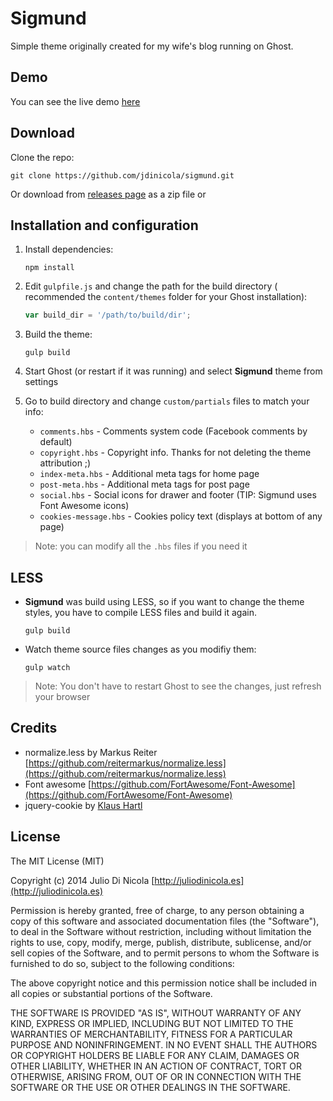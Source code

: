 # Sigmund

Simple theme originally created for my wife's blog running on Ghost.

## Demo

You can see the live demo [here](http://anacristinaruiz.com)

## Download

Clone the repo:
````
git clone https://github.com/jdinicola/sigmund.git
````

Or download from [releases page](https://github.com/jdinicola/sigmund/releases) as a zip file or

## Installation and configuration

1. Install dependencies:
    ````
    npm install
    ````

2. Edit `gulpfile.js` and change the path for the build directory ( recommended the `content/themes` folder for your Ghost installation):
    ```` javascript
    var build_dir = '/path/to/build/dir';
    ````

3. Build the theme:
    ````
    gulp build
    ````

4. Start Ghost (or restart if it was running) and select **Sigmund** theme from settings

5. Go to build directory and change `custom/partials` files to match your info:
    * `comments.hbs` - Comments system code (Facebook comments by default)
    * `copyright.hbs` - Copyright info. Thanks for not deleting the theme attribution ;)
    * `index-meta.hbs` - Additional meta tags for home page
    * `post-meta.hbs` - Additional meta tags for post page
    * `social.hbs` - Social icons for drawer and footer (TIP: Sigmund uses Font Awesome icons)
    * `cookies-message.hbs` - Cookies policy text (displays at bottom of any page)

> Note: you can modify all the `.hbs` files if you need it

## LESS

* **Sigmund** was build using LESS, so if you want to change the theme styles, you have to compile LESS files and build it again.
    ````
    gulp build
    ````

* Watch theme source files changes as you modifiy them:
    ````
    gulp watch
    ````

> Note: You don't have to restart Ghost to see the changes, just refresh your browser

## Credits

* normalize.less by Markus Reiter [https://github.com/reitermarkus/normalize.less](https://github.com/reitermarkus/normalize.less)
* Font awesome [https://github.com/FortAwesome/Font-Awesome](https://github.com/FortAwesome/Font-Awesome)
* jquery-cookie by [Klaus Hartl](https://github.com/carhartl/jquery-cookie)

## License

The MIT License (MIT)

Copyright (c) 2014 Julio Di Nicola [http://juliodinicola.es](http://juliodinicola.es)

Permission is hereby granted, free of charge, to any person obtaining a copy
of this software and associated documentation files (the "Software"), to deal
in the Software without restriction, including without limitation the rights
to use, copy, modify, merge, publish, distribute, sublicense, and/or sell
copies of the Software, and to permit persons to whom the Software is
furnished to do so, subject to the following conditions:

The above copyright notice and this permission notice shall be included in
all copies or substantial portions of the Software.

THE SOFTWARE IS PROVIDED "AS IS", WITHOUT WARRANTY OF ANY KIND, EXPRESS OR
IMPLIED, INCLUDING BUT NOT LIMITED TO THE WARRANTIES OF MERCHANTABILITY,
FITNESS FOR A PARTICULAR PURPOSE AND NONINFRINGEMENT. IN NO EVENT SHALL THE
AUTHORS OR COPYRIGHT HOLDERS BE LIABLE FOR ANY CLAIM, DAMAGES OR OTHER
LIABILITY, WHETHER IN AN ACTION OF CONTRACT, TORT OR OTHERWISE, ARISING FROM,
OUT OF OR IN CONNECTION WITH THE SOFTWARE OR THE USE OR OTHER DEALINGS IN
THE SOFTWARE.
